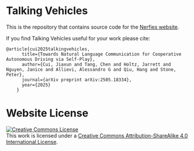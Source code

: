 # Talking Vehicles

This is the repository that contains source code for the [Nerfies website](https://talking-vehicles.github.io).

If you find Talking Vehicles useful for your work please cite:
```
@article{cui2025talkingvehicles,
      title={Towards Natural Language Communication for Cooperative Autonomous Driving via Self-Play},
      author={Cui, Jiaxun and Tang, Chen and Holtz, Jarrett and Nguyen, Janice and Allievi, Alessandro G and Qiu, Hang and Stone, Peter},
      journal={arXiv preprint arXiv:2505.18334},
      year={2025}
    }
```

# Website License
<a rel="license" href="http://creativecommons.org/licenses/by-sa/4.0/"><img alt="Creative Commons License" style="border-width:0" src="https://i.creativecommons.org/l/by-sa/4.0/88x31.png" /></a><br />This work is licensed under a <a rel="license" href="http://creativecommons.org/licenses/by-sa/4.0/">Creative Commons Attribution-ShareAlike 4.0 International License</a>.
